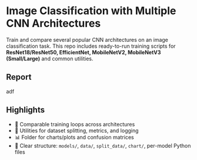 # Image Classification with Multiple CNN Architectures

Train and compare several popular CNN architectures on an image classification task. This repo includes ready-to-run training scripts for **ResNet18/ResNet50, EfficientNet, MobileNetV2, MobileNetV3 (Small/Large)** and common utilities.

## Report 
adf

## Highlights
- 🔁 Comparable training loops across architectures
- 🧰 Utilities for dataset splitting, metrics, and logging
- 📊 Folder for charts/plots and confusion matrices
- 📂 Clear structure: `models/`, `data/`, `split_data/`, `chart/`, per-model Python files
